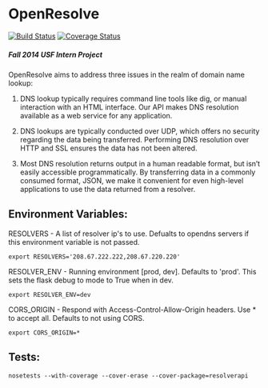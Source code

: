 OpenResolve
==================================================
[![Build Status](https://travis-ci.org/opendns/OpenResolve.svg?branch=master)](https://travis-ci.org/opendns/OpenResolve) [![Coverage Status](https://img.shields.io/coveralls/opendns/OpenResolve.svg)](https://coveralls.io/r/opendns/OpenResolve)


##### Fall 2014 USF Intern Project

OpenResolve aims to address three issues in the realm of domain name lookup:

1. DNS lookup typically requires command line tools like dig, or manual interaction with an HTML interface. Our API makes DNS resolution available as a web service for any application. 

2. DNS lookups are typically conducted over UDP, which offers no security regarding the data being transferred. Performing DNS resolution over HTTP and SSL ensures the data has not been altered. 

3. Most DNS resolution returns output in a human readable format, but isn’t easily accessible programmatically. By transferring data in a commonly consumed format, JSON, we make it convenient for even high-level applications to use the data returned from a resolver.


Environment Variables:
--------------------------------------------------

RESOLVERS - A list of resolver ip's to use. Defualts to opendns servers if this environment variable is not passed.

    export RESOLVERS='208.67.222.222,208.67.220.220'

RESOLVER_ENV - Running environment [prod, dev]. Defaults to 'prod'. This sets the flask debug to mode to True when in dev.

    export RESOLVER_ENV=dev

CORS_ORIGIN - Respond with Access-Control-Allow-Origin headers. Use * to accept all. Defaults to not using CORS.

    export CORS_ORIGIN=*
    

Tests:
--------------------------------------------------

	nosetests --with-coverage --cover-erase --cover-package=resolverapi


